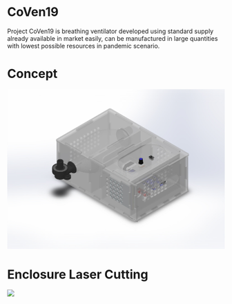 # CoVen19
Project CoVen19 is breathing ventilator developed using standard supply already available in market easily, can be manufactured in large quantities with lowest possible resources in pandemic scenario.

<h1>Concept</h1>

<img src="https://github.com/USGDEV/CoVen19/blob/master/Images/CoVen19_v0.5_01.JPG">



<h1>Enclosure Laser Cutting</h1>

<img src="https://github.com/udaygohel/CoVen19/blob/master/Images/enclosure_laser_cut_parts_v0.5.JPG">

